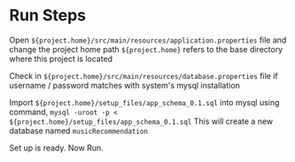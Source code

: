 # Run Steps #

Open ```${project.home}/src/main/resources/application.properties``` file and change the project home path
```${project.home}``` refers to the base directory where this project is located

Check in ```${project.home}/src/main/resources/database.properties``` file if username / password matches 
   with system's mysql installation
   
Import ```${project.home}/setup_files/app_schema_0.1.sql``` into mysql using command,
   ```mysql -uroot -p < ${project.home}/setup_files/app_schema_0.1.sql```
This will create a new database named ```musicRecommendation```
   
Set up is ready. Now Run.